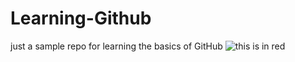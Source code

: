 # Learning-Github
just a sample repo for learning the basics of GitHub
![this is in red](![image](https://github.com/user-attachments/assets/a725ab88-c757-4f95-ac6f-6da8b5cd7e1c))

